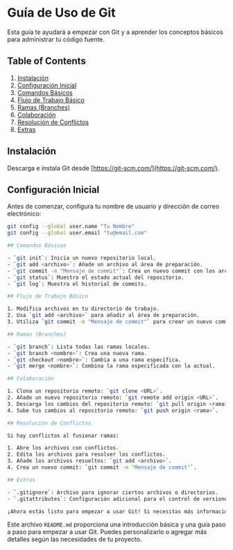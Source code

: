 # Guía de Uso de Git

Esta guía te ayudará a empezar con Git y a aprender los conceptos básicos para administrar tu código fuente.

## Table of Contents

1. [Instalación](#instalación)
2. [Configuración Inicial](#configuración-inicial)
3. [Comandos Básicos](#comandos-básicos)
4. [Flujo de Trabajo Básico](#flujo-de-trabajo-básico)
5. [Ramas (Branches)](#ramas-branches)
6. [Colaboración](#colaboración)
7. [Resolución de Conflictos](#resolución-de-conflictos)
8. [Extras](#extras)

## Instalación

Descarga e instala Git desde [https://git-scm.com/](https://git-scm.com/).

## Configuración Inicial

Antes de comenzar, configura tu nombre de usuario y dirección de correo electrónico:

```bash
git config --global user.name "Tu Nombre"
git config --global user.email "tu@email.com"

## Comandos Básicos

- `git init`: Inicia un nuevo repositorio local.
- `git add <archivo>`: Añade un archivo al área de preparación.
- `git commit -m "Mensaje de commit"`: Crea un nuevo commit con los archivos en el área de preparación.
- `git status`: Muestra el estado actual del repositorio.
- `git log`: Muestra el historial de commits.

## Flujo de Trabajo Básico

1. Modifica archivos en tu directorio de trabajo.
2. Usa `git add <archivo>` para añadir al área de preparación.
3. Utiliza `git commit -m "Mensaje de commit"` para crear un nuevo commit.

## Ramas (Branches)

- `git branch`: Lista todas las ramas locales.
- `git branch <nombre>`: Crea una nueva rama.
- `git checkout <nombre>`: Cambia a una rama específica.
- `git merge <nombre>`: Combina la rama especificada con la actual.

## Colaboración

1. Clona un repositorio remoto: `git clone <URL>`.
2. Añade un nuevo repositorio remoto: `git remote add origin <URL>`.
3. Descarga los cambios del repositorio remoto: `git pull origin <rama>`.
4. Sube tus cambios al repositorio remoto: `git push origin <rama>`.

## Resolución de Conflictos

Si hay conflictos al fusionar ramas:

1. Abre los archivos con conflictos.
2. Edita los archivos para resolver los conflictos.
3. Añade los archivos resueltos: `git add <archivo>`.
4. Crea un nuevo commit: `git commit -m "Mensaje de commit"`.

## Extras

- `.gitignore`: Archivo para ignorar ciertos archivos o directorios.
- `.gitattributes`: Configuración adicional para el control de versiones.

¡Ahora estás listo para empezar a usar Git! Si necesitas más información, consulta la [documentación oficial de Git](https://git-scm.com/doc).
```

Este archivo `README.md` proporciona una introducción básica y una guía paso a paso para empezar a usar Git. Puedes personalizarlo o agregar más detalles según las necesidades de tu proyecto.
